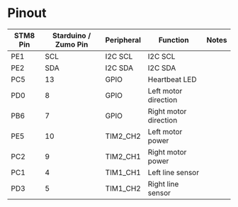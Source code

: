 # Pinout

| STM8 Pin | Starduino / Zumo Pin | Peripheral | Function              | Notes |
| -------- | -------------------- | ---------- | --------------------- | ----- |
| PE1      | SCL                  | I2C SCL    | I2C SCL               |
| PE2      | SDA                  | I2C SDA    | I2C SDA               |
| PC5      | 13                   | GPIO       | Heartbeat LED         |
| PD0      | 8                    | GPIO       | Left motor direction  |
| PB6      | 7                    | GPIO       | Right motor direction |
| PE5      | 10                   | TIM2_CH2   | Left motor power      |
| PC2      | 9                    | TIM2_CH1   | Right motor power     |
| PC1      | 4                    | TIM1_CH1   | Left line sensor      |
| PD3      | 5                    | TIM1_CH2   | Right line sensor     |
